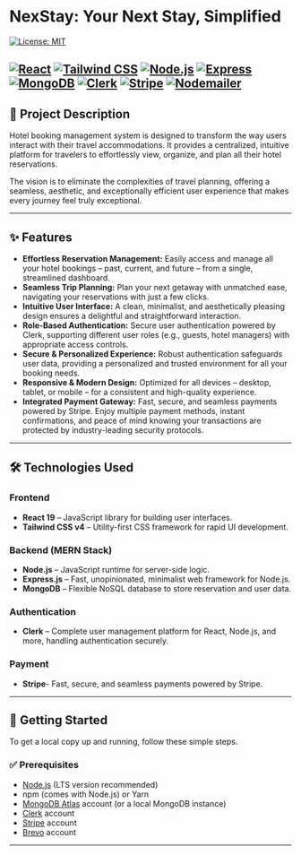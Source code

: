 # NexStay: Your Next Stay, Simplified

[![License: MIT](https://img.shields.io/badge/License-MIT-yellow.svg)](https://opensource.org/licenses/MIT)

[![React](https://img.shields.io/badge/React-19-61DAFB?logo=react&logoColor=white)](https://react.dev/)
[![Tailwind CSS](https://img.shields.io/badge/TailwindCSS-v4-38B2AC?logo=tailwind-css&logoColor=white)](https://tailwindcss.com/)
[![Node.js](https://img.shields.io/badge/Node.js-20.x-green?logo=node.js&logoColor=white)](https://nodejs.org/)
[![Express](https://img.shields.io/badge/Express.js-4.x-black?logo=express&logoColor=white)](https://expressjs.com/)
[![MongoDB](https://img.shields.io/badge/MongoDB-6.x-47A248?logo=mongodb&logoColor=white)](https://www.mongodb.com/)
[![Clerk](https://img.shields.io/badge/Clerk-Authentication-6E00FF?logo=clerk&logoColor=white)](https://clerk.dev)
[![Stripe](https://img.shields.io/badge/Stripe-Payments-635BFF?logo=stripe&logoColor=white)](https://stripe.com)
[![Nodemailer](https://img.shields.io/badge/Nodemailer-Email_Service-EA4335?logo=gmail&logoColor=white)](https://nodemailer.com)
---

## 📖 Project Description

Hotel booking management system is designed to transform the way users interact with their travel accommodations. It provides a centralized, intuitive platform for travelers to effortlessly view, organize, and plan all their hotel reservations.

The vision is to eliminate the complexities of travel planning, offering a seamless, aesthetic, and exceptionally efficient user experience that makes every journey feel truly exceptional.

---

## ✨ Features

- **Effortless Reservation Management:** Easily access and manage all your hotel bookings – past, current, and future – from a single, streamlined dashboard.
- **Seamless Trip Planning:** Plan your next getaway with unmatched ease, navigating your reservations with just a few clicks.
- **Intuitive User Interface:** A clean, minimalist, and aesthetically pleasing design ensures a delightful and straightforward interaction.
- **Role-Based Authentication:** Secure user authentication powered by Clerk, supporting different user roles (e.g., guests, hotel managers) with appropriate access controls.
- **Secure & Personalized Experience:** Robust authentication safeguards user data, providing a personalized and trusted environment for all your booking needs.
- **Responsive & Modern Design:** Optimized for all devices – desktop, tablet, or mobile – for a consistent and high-quality experience.
- **Integrated Payment Gateway:** Fast, secure, and seamless payments powered by Stripe. Enjoy multiple payment methods, instant confirmations, and peace of mind knowing your transactions are protected by industry-leading security protocols.
---

## 🛠️ Technologies Used

### Frontend
- **React 19** – JavaScript library for building user interfaces.
- **Tailwind CSS v4** – Utility-first CSS framework for rapid UI development.

### Backend (MERN Stack)
- **Node.js** – JavaScript runtime for server-side logic.
- **Express.js** – Fast, unopinionated, minimalist web framework for Node.js.
- **MongoDB** – Flexible NoSQL database to store reservation and user data.

### Authentication
- **Clerk** – Complete user management platform for React, Node.js, and more, handling authentication securely.

### Payment
- **Stripe**- Fast, secure, and seamless payments powered by Stripe.
---

## 🚀 Getting Started

To get a local copy up and running, follow these simple steps.

### ✅ Prerequisites

- [Node.js](https://nodejs.org/) (LTS version recommended)
- npm (comes with Node.js) or Yarn
- [MongoDB Atlas](https://www.mongodb.com/cloud/atlas) account (or a local MongoDB instance)
- [Clerk](https://clerk.dev/) account
- [Stripe](https://stripe.com) account
- [Brevo](https://brevo.com) account

---
